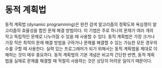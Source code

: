 # 동적 계획법

동적 계획법 (dynamic programming)은 완전 검색 알고리즘의 정확도와 욕심쟁이 알고리즘의 효율성을 합친 문제 해결 방법이다.
이 기법은 주로 하나의 문제가 여러 개의 작고 독립적인 문제로 나누어질 수 있을 때 사용할 수 있다. 동적 계획법은 가장 크거나
가장 작은 최적의 문제 해결 방법을 구하거나 문제를 해결할 수 있는 가능한 모든 경우의 수를 구할 때 사용한다. 실력 있는
프로그래머가 되기 위해서는 동적 계획법을 제대로 이해하는 것이 매우 중요하다. 동적 계획법의 기본 개념은 비교적 간단한 반면,
동적 계획법을 실제로 문제를 해결할 때 적절히 사용하는 것은 상당히 어려운 일이기 때문이다.